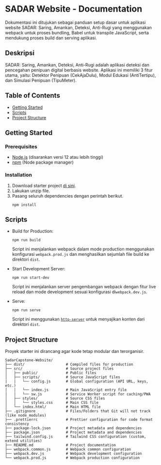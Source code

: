 # SADAR Website - Documentation

Dokumentasi ini ditujukan sebagai panduan setup dasar untuk aplikasi website SADAR: Saring, Amankan, Deteksi, Anti-Rugi yang menggunakan webpack untuk proses bundling, Babel untuk transpile JavaScript, serta mendukung proses build dan serving aplikasi.<br>

## Deskripsi
SADAR: Saring, Amankan, Deteksi, Anti-Rugi adalah aplikasi deteksi dan pencegahan penipuan digital berbasis website. Aplikasi ini memiliki 3 fitur utama, yaitu: Detektor Penipuan (CekAjaDulu), Modul Edukasi (AntiTertipu), dan Simulasi Penipuan (TipuMeter).

## Table of Contents

- [Getting Started](#getting-started)
- [Scripts](#scripts)
- [Project Structure](#project-structure)

## Getting Started

### Prerequisites

- [Node.js](https://nodejs.org/) (disarankan versi 12 atau lebih tinggi)
- [npm](https://www.npmjs.com/) (Node package manager)

### Installation

1. Download starter project [di sini](https://github.com/CC25-CF265-SADAR/SadarCapstone-Website/archive/refs/heads/main.zip).
2. Lakukan unzip file.
3. Pasang seluruh dependencies dengan perintah berikut.
   ```shell
   npm install
   ```

## Scripts

- Build for Production:

  ```shell
  npm run build
  ```

  Script ini menjalankan webpack dalam mode production menggunakan konfigurasi `webpack.prod.js` dan menghasilkan sejumlah file build ke direktori `dist`.

- Start Development Server:

  ```shell
  npm run start-dev
  ```

  Script ini menjalankan server pengembangan webpack dengan fitur live reload dan mode development sesuai konfigurasi di`webpack.dev.js`.

- Serve:
  ```shell
  npm run serve
  ```
  Script ini menggunakan [`http-server`](https://www.npmjs.com/package/http-server) untuk menyajikan konten dari direktori `dist`.

## Project Structure

Proyek starter ini dirancang agar kode tetap modular dan terorganisir.

```text
SadarCapstone-Website/
├── dist/                   # Compiled files for production
├── src/                    # Source project files
│   ├── public/             # Public files
│   ├── scripts/            # Source JavaScript files
|   |   └── config.js       # Global configuration (API URL, keys, etc.)
│   │   └── index.js        # Main JavaScript entry file
|   |   └── sw.js           # Service Worker script for caching/PWA
│   ├── styles/             # Source CSS files
│   │   └── styles.css      # Main CSS file
│   └── index.html/         # Main HTML file
├── .gitignore              # Files/Folders that Git will not track (like node_modules)
├── .prettierrc             # Prettier configuration for code format consistency
├── package-lock.json       # Project metadata and dependencies
├── package.json            # Project metadata and dependencies
├── tailwind.config.js      # Tailwind CSS configuration (custom, extend utilities)
├── README.md               # Project documentation
├── webpack.common.js       # Webpack common configuration
├── webpack.dev.js          # Webpack development configuration
└── webpack.prod.js         # Webpack production configuration
```
